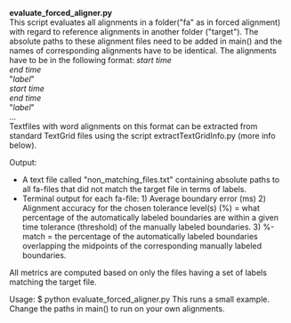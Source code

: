 **evaluate_forced_aligner.py**  
This script evaluates all alignments in a folder("fa" as in forced alignment) with regard to reference alignments in another folder ("target"). The absolute paths to these alignment files need to be added in main() and the names of corresponding alignments have to be identical. The alignments have to be in the following format:
_start time_  
_end time_   
"_label_"  
_start time_  
_end time_   
"_label_"  
...  
Textfiles with word alignments on this format can be extracted from standard TextGrid files using the script extractTextGridInfo.py (more info below).

Output:
- A text file called "non_matching_files.txt" containing absolute paths to all
fa-files that did not match the target file in terms of labels.
- Terminal output for each fa-file:
        1) Average boundary error (ms)
        2) Alignment accuracy for the chosen tolerance level(s) (%)
            = what percentage of the automatically labeled boundaries are within
            a given time tolerance (threshold) of the manually labeled boundaries.
        3) %-match
            = the percentage of the automatically labeled boundaries overlapping
            the midpoints of the corresponding manually labeled boundaries.

All metrics are computed based on only the files having a set of labels matching the target file.

Usage:  $ python evaluate_forced_aligner.py
        This runs a small example. Change the paths in main() to run on your own alignments.
